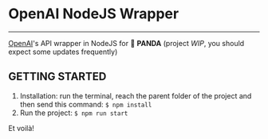# OpenAI NodeJS Wrapper

---
[OpenAI](https://openai.com)'s API wrapper in NodeJS for 🐼 __PANDA__ (project _WIP_, you should expect some updates frequently) 

## GETTING STARTED

1. Installation: run the terminal, reach the parent folder of the project and then send this command: `$ npm install `
2. Run the project: `$ npm run start`

Et voilà!
